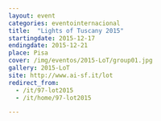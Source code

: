 ```yaml
---
layout: event
categories: eventointernacional
title:  "Lights of Tuscany 2015"
startingdate: 2015-12-17
endingdate: 2015-12-21
place: Pisa
cover: /img/eventos/2015-LoT/group01.jpg
gallery: 2015-LoT
site: http://www.ai-sf.it/lot
redirect_from:
  - /it/97-lot2015
  - /it/home/97-lot2015

---
```


